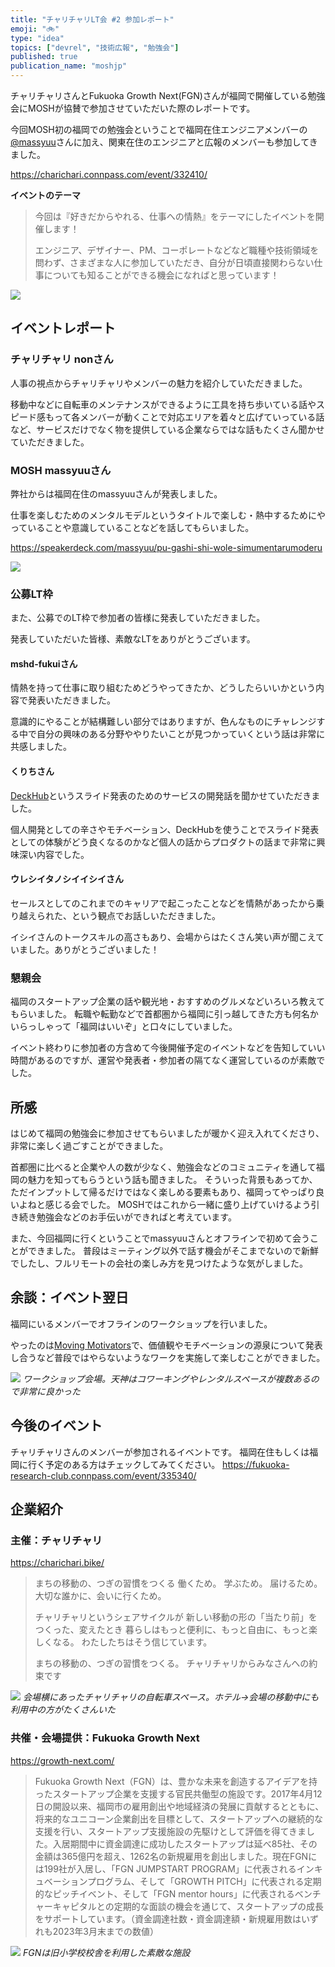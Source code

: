 ```yaml
---
title: "チャリチャリLT会 #2 参加レポート"
emoji: "🚲️"
type: "idea"
topics: ["devrel", "技術広報", "勉強会"]
published: true
publication_name: "moshjp"
---
```


チャリチャリさんとFukuoka Growth Next(FGN)さんが福岡で開催している勉強会にMOSHが協賛で参加させていただいた際のレポートです。

今回MOSH初の福岡での勉強会ということで福岡在住エンジニアメンバーの[@massyuu](https://x.com/massyuu85)さんに加え、関東在住のエンジニアと広報のメンバーも参加してきました。

https://charichari.connpass.com/event/332410/

**イベントのテーマ**

>今回は『好きだからやれる、仕事への情熱』をテーマにしたイベントを開催します！
>
>エンジニア、デザイナー、PM、コーポレートなどなど職種や技術領域を問わず、さまざまな人に参加していただき、自分が日頃直接関わらない仕事についても知ることができる機会になればと思っています！

![](/images/27b0b6718d9f0d/event.jpg)

## イベントレポート

### チャリチャリ nonさん

人事の視点からチャリチャリやメンバーの魅力を紹介していただきました。

移動中などに自転車のメンテナンスができるように工具を持ち歩いている話やスピード感もって各メンバーが動くことで対応エリアを着々と広げていっている話など、サービスだけでなく物を提供している企業ならではな話もたくさん聞かせていただきました。

### MOSH massyuuさん

弊社からは福岡在住のmassyuuさんが発表しました。

仕事を楽しむためのメンタルモデルというタイトルで楽しむ・熱中するためにやっていることや意識していることなどを話してもらいました。

https://speakerdeck.com/massyuu/pu-gashi-shi-wole-simumentarumoderu

![](/images/27b0b6718d9f0d/massyuu.jpg)

### 公募LT枠

また、公募でのLT枠で参加者の皆様に発表していただきました。

発表していただいた皆様、素敵なLTをありがとうございます。

#### mshd-fukuiさん

情熱を持って仕事に取り組むためどうやってきたか、どうしたらいいかという内容で発表いただきました。

意識的にやることが結構難しい部分ではありますが、色んなものにチャレンジする中で自分の興味のある分野ややりたいことが見つかっていくという話は非常に共感しました。

#### くりちさん

[DeckHub](https://deckhub.net/)というスライド発表のためのサービスの開発話を聞かせていただきました。

個人開発としての辛さやモチベーション、DeckHubを使うことでスライド発表としての体験がどう良くなるのかなど個人の話からプロダクトの話まで非常に興味深い内容でした。

#### ウレシイタノシイイシイさん

セールスとしてのこれまでのキャリアで起こったことなどを情熱があったから乗り越えられた、という観点でお話しいただきました。

イシイさんのトークスキルの高さもあり、会場からはたくさん笑い声が聞こえていました。ありがとうございました！

### 懇親会

福岡のスタートアップ企業の話や観光地・おすすめのグルメなどいろいろ教えてもらいました。
転職や転勤などで首都圏から福岡に引っ越してきた方も何名かいらっしゃって「福岡はいいぞ」と口々にしていました。

イベント終わりに参加者の方含めて今後開催予定のイベントなどを告知していい時間があるのですが、運営や発表者・参加者の隔てなく運営しているのが素敵でした。

## 所感

はじめて福岡の勉強会に参加させてもらいましたが暖かく迎え入れてくださり、非常に楽しく過ごすことができました。

首都圏に比べると企業や人の数が少なく、勉強会などのコミュニティを通して福岡の魅力を知ってもらうという話も聞きました。
そういった背景もあってか、ただインプットして帰るだけではなく楽しめる要素もあり、福岡ってやっぱり良いよねと感じる会でした。
MOSHではこれから一緒に盛り上げていけるよう引き続き勉強会などのお手伝いができればと考えています。

また、今回福岡に行くということでmassyuuさんとオフラインで初めて会うことができました。
普段はミーティング以外で話す機会がそこまでないので新鮮でしたし、フルリモートの会社の楽しみ方を見つけたような気がしました。

## 余談：イベント翌日

福岡にいるメンバーでオフラインのワークショップを行いました。

やったのは[Moving Motivators](https://management30.com/practice/moving-motivators/)で、価値観やモチベーションの源泉について発表し合うなど普段ではやらないようなワークを実施して楽しむことができました。

![](/images/27b0b6718d9f0d/workshop.jpg)
*ワークショップ会場。天神はコワーキングやレンタルスペースが複数あるので非常に良かった*


## 今後のイベント

チャリチャリさんのメンバーが参加されるイベントです。
福岡在住もしくは福岡に行く予定のある方はチェックしてみてください。
https://fukuoka-research-club.connpass.com/event/335340/

## 企業紹介

### 主催：チャリチャリ
https://charichari.bike/

>まちの移動の、つぎの習慣をつくる 働くため。 学ぶため。 届けるため。 大切な誰かに、会いに行くため。
>
>チャリチャリというシェアサイクルが 新しい移動の形の「当たり前」をつくった、変えたとき 暮らしはもっと便利に、もっと自由に、もっと楽しくなる。 わたしたちはそう信じています。
>
>まちの移動の、つぎの習慣をつくる。 チャリチャリからみなさんへの約束です

![](/images/27b0b6718d9f0d/charichari.jpg)
*会場横にあったチャリチャリの自転車スペース。ホテル→会場の移動中にも利用中の方がたくさんいた*

### 共催・会場提供：Fukuoka Growth Next
https://growth-next.com/

>Fukuoka Growth Next（FGN）は、豊かな未来を創造するアイデアを持ったスタートアップ企業を支援する官民共働型の施設です。2017年4月12日の開設以来、福岡市の雇用創出や地域経済の発展に貢献するとともに、将来的なユニコーン企業創出を目標として、スタートアップへの継続的な支援を行い、スタートアップ支援施設の先駆けとして評価を得てきました。入居期間中に資金調達に成功したスタートアップは延べ85社、その金額は365億円を超え、1262名の新規雇用を創出しました。現在FGNには199社が入居し、「FGN JUMPSTART PROGRAM」に代表されるインキュベーションプログラム、そして「GROWTH PITCH」に代表される定期的なピッチイベント、そして「FGN mentor hours」に代表されるベンチャーキャピタルとの定期的な面談の機会を通じて、スタートアップの成長をサポートしています。（資金調達社数・資金調達額・新規雇用数はいずれも2023年3月末までの数値）

![](/images/27b0b6718d9f0d/fgn.jpg)
*FGNは旧小学校校舎を利用した素敵な施設*
